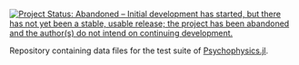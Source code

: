 [![Project Status: Abandoned – Initial development has started, but there has not yet been a stable, usable release; the project has been abandoned and the author(s) do not intend on continuing development.](https://www.repostatus.org/badges/latest/abandoned.svg)](https://www.repostatus.org/#abandoned)

Repository containing data files for the test suite of [Psychophysics.jl](https://github.com/sam81/Psychophysics.jl).
